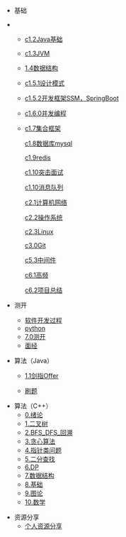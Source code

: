 
* 基础

- - [c1.2Java基础](./docs/base/c1.2Java基础.md)

  - [c1.3JVM](./docs/base/c1.3JVM.md)

  - [1.4数据结构](./docs/base/1.4数据结构.md)

  - [c1.5.1设计模式](./docs/base/c1.5.1设计模式.md)

  - [c1.5.2开发框架SSM，SpringBoot](./docs/base/c1.5.2开发框架SSM，SpringBoot.md)

  - [c1.6.0并发编程](./docs/base/c1.6.0并发编程.md)

  - [c1.7集合框架](./docs/base/c1.7集合框架.md)

    [c1.8数据库mysql](./docs/base/c1.8数据库mysql.md)

    [c1.9redis](./docs/base/c1.9redis.md)

    [c1.10突击面试](./docs/base/c1.10突击面试.md)

    [c1.10消息队列](./docs/base/c1.10消息队列.md)

    [c2.1计算机网络](./docs/base/c2.1计算机网络.md)

    [c2.2操作系统](./docs/base/c2.2操作系统.md)

    [c2.3Linux](./docs/base/c2.3Linux.md)

    [c3.0Git](./docs/base/c3.0Git.md)

    [c5.3中间件](./docs/base/c5.3中间件.md)

    [c6.1高频](./docs/base/c6.1高频.md)

    [c6.2项目总结](./docs/base/c6.2项目总结.md)
  
- 测开

  - [软件开发过程](./docs/base/软件开发过程.md)
  - [python](./docs/python.md)
  - [7.0测开](./docs/base/7.0测开.md)
  - [面经](./docs/面经.md)
  
- 算法（Java）

  - [1.1剑指Offer](./docs/base/1.1剑指Offer.md)

  - [刷题](./docs/base/刷题.md)

* 算法（C++）
  * [0.绪论](./docs/0.绪论.md)
  * [1.二叉树](./docs/1.二叉树.md)
  * [2.BFS_DFS_回溯](./docs/2.BFS_DFS_回溯.md)
  * [3.贪心算法](./docs/3.贪心算法.md)
  * [4.指针类问题](./docs/4.指针类问题.md)
  * [5.二分查找](./docs/5.二分查找.md)
  * [6.DP](./docs/6.DP.md)
  * [7.数据结构](./docs/7.数据结构.md)
  * [8.基础](./docs/8.基础.md)
  * [9.图论](./docs/9.图论.md)
  * [10.数学](./docs/10.数学.md)


- 资源分享
  - [个人资源分享](./docs/个人资源分享.md)
